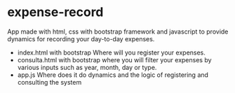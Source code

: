 # expense-record
 App made with html, css with bootstrap framework and javascript to provide dynamics for recording your day-to-day expenses.
 
 - index.html with bootstrap Where will you register your expenses.
 - consulta.html with bootstrap where you will filter your expenses by various inputs such as year, month, day or type.
 - app.js Where does it do dynamics and the logic of registering and consulting the system
